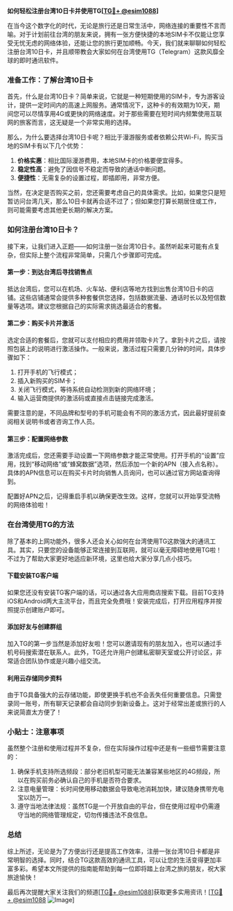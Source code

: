 **如何轻松注册台湾10日卡并使用TG[[TG💪+ @esim1088](https://t.me/s/esim1088)]**

在当今这个数字化的时代，无论是旅行还是日常生活中，网络连接的重要性不言而喻。对于计划前往台湾的朋友来说，拥有一张方便快捷的本地SIM卡不仅能让您享受无忧无虑的网络体验，还能让您的旅行更加顺畅。今天，我们就来聊聊如何轻松注册台湾10日卡，并且顺带教会大家如何在台湾使用TG（Telegram）这款风靡全球的即时通讯软件。

### 准备工作：了解台湾10日卡

首先，什么是台湾10日卡？简单来说，它就是一种短期使用的SIM卡，专为游客设计，提供一定时间内的高速上网服务。通常情况下，这种卡的有效期为10天，期间您可以尽情享用4G或更快的网络速度。对于那些需要在短时间内频繁使用互联网的旅客而言，这无疑是一个非常实用的选择。

那么，为什么要选择台湾10日卡呢？相比于漫游服务或者依赖公共Wi-Fi，购买当地的SIM卡有以下几个优势：

1. **价格实惠**：相比国际漫游费用，本地SIM卡的价格要便宜得多。
2. **稳定性高**：避免了因信号不稳定而导致的通话中断问题。
3. **便捷性**：无需复杂的设置过程，即插即用，非常方便。

当然，在决定是否购买之前，您还需要考虑自己的具体需求。比如，如果您只是短暂访问台湾几天，那么10日卡就再合适不过了；但如果您打算长期居住或工作，则可能需要考虑其他更长期的解决方案。

### 如何注册台湾10日卡？

接下来，让我们进入正题——如何注册一张台湾10日卡。虽然听起来可能有点复杂，但实际上整个流程非常简单，只需几个步骤即可完成。

#### 第一步：到达台湾后寻找销售点

抵达台湾后，您可以在机场、火车站、便利店等地方找到出售台湾10日卡的店铺。这些店铺通常会提供多种套餐供您选择，包括数据流量、通话时长以及短信数量等选项。建议您根据自己的实际需求挑选最适合的套餐。

#### 第二步：购买卡片并激活

选定合适的套餐后，您就可以支付相应的费用并领取卡片了。拿到卡片之后，请按照包装上的说明进行激活操作。一般来说，激活过程只需要几分钟的时间，具体步骤如下：

1. 打开手机的飞行模式；
2. 插入新购买的SIM卡；
3. 关闭飞行模式，等待系统自动检测到新的网络环境；
4. 输入运营商提供的激活码或直接点击链接完成激活。

需要注意的是，不同品牌和型号的手机可能会有不同的激活方式，因此最好提前查阅相关说明书或者咨询工作人员。

#### 第三步：配置网络参数

激活完成后，您还需要手动设置一下网络参数才能正常使用。打开手机的“设置”应用，找到“移动网络”或“蜂窝数据”选项，然后添加一个新的APN（接入点名称）。具体的APN信息可以在购买卡片时向销售人员询问，也可以通过官方网站查询得到。

配置好APN之后，记得重启手机以确保更改生效。这样，您就可以开始享受流畅的网络体验啦！

### 在台湾使用TG的方法

除了基本的上网功能外，很多人还会关心如何在台湾使用TG这款强大的通讯工具。其实，只要您的设备能够正常连接到互联网，就可以毫无障碍地使用TG啦！不过为了帮助大家更好地适应新环境，这里也给大家分享几点小技巧。

#### 下载安装TG客户端

如果您还没有安装TG客户端的话，可以通过各大应用商店搜索下载。目前TG支持iOS和Android两大主流平台，而且完全免费哦！安装完成后，打开应用程序并按照提示创建账户即可。

#### 添加好友与创建群组

加入TG的第一步当然是添加好友啦！您可以邀请现有的朋友加入，也可以通过手机号码搜索潜在联系人。此外，TG还允许用户创建私密聊天室或公开讨论区，非常适合团队协作或是兴趣小组交流。

#### 利用云存储同步资料

由于TG具备强大的云存储功能，即使更换手机也不会丢失任何重要信息。只需登录同一账号，所有聊天记录都会自动同步到新设备上。这对于经常出差或旅行的人来说简直太方便了！

### 小贴士：注意事项

虽然整个注册和使用过程并不复杂，但在实际操作过程中还是有一些细节需要注意的：

1. 确保手机支持所选频段：部分老旧机型可能无法兼容某些地区的4G频段，所以在购买前务必确认自己的手机是否符合要求。
2. 注意电量管理：长时间使用移动数据会导致电池消耗加快，建议随身携带充电宝以防万一。
3. 遵守当地法律法规：虽然TG是一个开放自由的平台，但在使用过程中仍需遵守当地的网络管理规定，切勿传播违法不良信息。

### 总结

综上所述，无论是为了方便出行还是提高工作效率，注册一张台湾10日卡都是非常明智的选择。同时，结合TG这款高效的通讯工具，可以让您的生活变得更加丰富多彩。希望本文所提供的指南能帮助到每一位即将踏上台湾之旅的朋友，祝大家旅途愉快！

最后再次提醒大家关注我们的频道[[TG💪+ @esim1088](https://t.me/s/esim1088)]获取更多实用资讯！[[TG💪+ @esim1088](https://t.me/s/esim1088) ![Image](https://i.postimg.cc/4NQfJmqS/Snipaste-2025-05-13-00-14-12.png)]